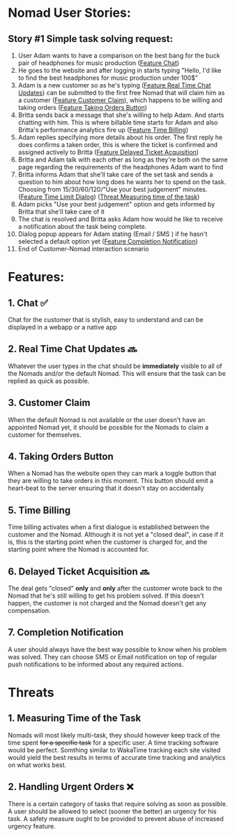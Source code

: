 # Nomad User Stories:

## Story #1 Simple task solving request:
1. User Adam wants to have a comparison on the best bang for the buck pair of headphones for music production ([Feature Chat](#feature-chat))
2. He goes to the website and after logging in starts typing "Hello, I'd like to find the best headphones for music production under 100$"
3. Adam is a new customer so as he's typing ([Feature Real Time Chat Updates](#feature-realtime-chat-updates)) can be submitted to the first free Nomad that will claim him as a customer ([Feature Customer Claim](#feature-customer-claim)), which happens to be willing and taking orders ([Feature Taking Orders Button](#feature-take-orders-button))
4. Britta sends back a message that she's willing to help Adam. And starts chatting with him. This is where billable time starts for Adam and also Britta's performance analytics fire up ([Feature Time Billing](#feature-time-billing))
5. Adam replies specifying more details about his order. The first reply he does confirms a taken order, this is where the ticket is confirmed and assigned actively to Britta ([Feature Delayed Ticket Acquisition](#feature-delayed-ticket-acquisition))
6. Britta and Adam talk with each other as long as they're both on the same page regarding the requirements of the headphones Adam want to find
7. Britta informs Adam that she'll take care of the set task and sends a question to him about how long does he wants her to spend on the task. Choosing from 15/30/60/120/"Use your best judgement" minutes. ([Feature Time Limit Dialog](#feature-time-limit-dialog)) ([Threat Measuring time of the task](#threat-measuring-time-of-the-task))
8. Adam picks "Use your best judgement" option and gets informed by Britta that she'll take care of it
9. The chat is resolved and Britta asks Adam how would he like to receive a notification about the task being complete.
10. Dialog popup appears for Adam stating (Email / SMS ) if he hasn't selected a default option yet ([Feature Completion Notification](#feature-completion-notification))
11. End of Customer-Nomad interaction scenario

# Features:
## <a name="feature-chat">1. Chat :white_check_mark:</a>
Chat for the customer that is stylish, easy to understand and can be displayed in a webapp or a native app
## <a name="feature-realtime-chat-updates">2. Real Time Chat Updates :soon:</a>
Whatever the user types in the chat should be **immediately** visible to all of the Nomads and/or the default Nomad. This will ensure that the task can be replied as quick as possible.
## <a name="feature-customer-claim"> 3. Customer Claim </a>
When the default Nomad is not available or the user doesn't have an appointed Nomad yet, it should be possible for the Nomads to claim a customer for themselves.
## <a name="feature-taking-orders-button"> 4. Taking Orders Button </a>
When a Nomad has the website open they can mark a toggle button that they are willing to take orders in this moment. This button should emit a heart-beat to the server ensuring that it doesn't stay on accidentally
## <a name="feature-time-billing"> 5. Time Billing </a>
Time billing activates when a first dialogue is established between the customer and the Nomad. Although it is not yet a "closed deal", in case if it is, this is the starting point when the customer is charged for, and the starting point where the Nomad is accounted for.
## <a name="feature-delayed-ticket-acquisition"> 6. Delayed Ticket Acquisition :soon: </a>
The deal gets "closed" **only** and **only** after the customer wrote back to the Nomad that he's still willing to get his problem solved. If this doesn't happen, the customer is not charged and the Nomad doesn't get any compensation.
## <a name="feature-completion-notification"> 7. Completion Notification </a>
A user should always have the best way possible to know when his problem was solved. They can choose SMS or Email notification on top of regular push notifications to be informed about any required actions.


# Threats
## <a name="threat-measuring-time-of-the-task"> 1. Measuring Time of the Task </a>
Nomads will most likely multi-task, they should however keep track of the time spent ~~for a specific task~~ for a specific user. A time tracking software would be perfect. Somthing similar to WakaTime tracking each site visited would yield the best results in terms of accurate time tracking and analytics on what works best.
## <a name="handling-urgent-orders"> 2. Handling Urgent Orders :x: </a>
There is a certain category of tasks that require solving as soon as possible. A user should be allowed to select (sooner the better) an urgency for his task. A safety measure ought to be provided to prevent abuse of increased urgency feature.